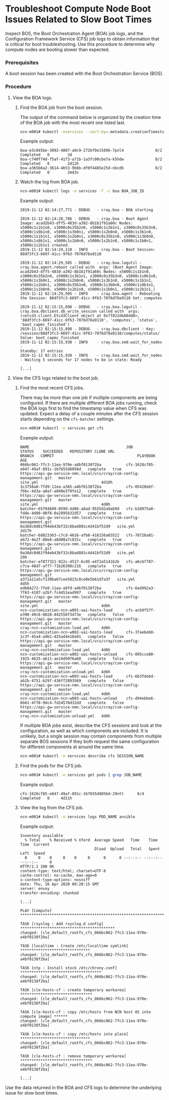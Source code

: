 # Troubleshoot Compute Node Boot Issues Related to Slow Boot Times

Inspect BOS, the Boot Orchestration Agent \(BOA\) job logs, and the Configuration Framework Service \(CFS\) job logs to obtain information that is critical for boot troubleshooting. Use this procedure to determine why compute nodes are booting slower than expected.

### Prerequisites

A boot session has been created with the Boot Orchestration Service \(BOS\).

### Procedure

1.  View the BOA logs.

    1.  Find the BOA job from the boot session.

        The output of the command below is organized by the creation time of the BOA job with the most recent one listed last.

        ```bash
        ncn-m001# kubectl -nservices --sort-by=.metadata.creationTimestamp get pods | grep boa
        ```

        Example output:

        ```
        boa-e3c845be-3092-4807-a0c9-272bf0e15896-7pnl4              0/2     Completed   0        3d
        boa-c740f74d-f5af-41f3-a71b-1a3fc00cbe7a-k5hdw              0/2     Completed   0        2d12h
        boa-a365b6a2-3614-4b53-9b6b-df0f4485e25d-nbcdb              0/2     Completed   0        2m43s
        ```

    2.  Watch the log from BOA job.

        ```bash
        ncn-m001# kubectl logs -n services -f -c boa BOA_JOB_ID
        ```

        Example output:

        ```
        2019-11-12 02:14:27,771 - DEBUG   - cray.boa - BOA starting

        2019-11-12 02:14:28,786 - DEBUG   - cray.boa - Boot Agent Image: acad2b43-dff5-483d-a392-8b1b1f91a60c Nodes: x5000c1s1b1n0, x3000c0s35b2n0, x5000c1s3b1n1, x3000c0s35b3n0, x5000c1s0b1n0, x5000c1s3b0n1, x5000c1s2b0n0, x5000c1s3b1n0, x5000c1s1b1n1, x5000c1s2b0n1, x3000c0s35b1n0, x5000c1s3b0n0, x5000c1s0b1n1, x5000c1s1b0n0, x5000c1s2b1n0, x5000c1s1b0n1, x5000c1s2b1n1 created.
        2019-11-12 02:14:29,118 - INFO    - cray.boa - Boot Session: 88df3fc3-6697-41cc-9f63-7076d78a9110

        2019-11-12 02:14:29,505 - DEBUG   - cray.boa.logutil - cray.boa.agent.reboot called with  args: (Boot Agent Image: acad2b43-dff5-483d-a392-8b1b1f91a60c Nodes: x5000c1s1b1n0, x3000c0s35b2n0, x5000c1s3b1n1, x3000c0s35b3n0, x5000c1s0b1n0, x5000c1s3b0n1, x5000c1s2b0n0, x5000c1s3b1n0, x5000c1s1b1n1, x5000c1s2b0n1, x3000c0s35b1n0, x5000c1s3b0n0, x5000c1s0b1n1, x5000c1s1b0n0, x5000c1s2b1n0, x5000c1s1b0n1, x5000c1s2b1n1,)
        2019-11-12 02:14:29,505 - INFO    - cray.boa.agent - Rebooting the Session: 88df3fc3-6697-41cc-9f63-7076d78a9110 Set: computes

        2019-11-12 02:15:15,898 - DEBUG   - cray.boa.logutil - cray.boa.dbclient.db_write_session called with  args: (<etcd3.client.Etcd3Client object at 0x7f822db68dd8>, '88df3fc3-6697-41cc-9f63-7076d78a9110', 'computes', 'status', 'boot_capmc_finished')
        2019-11-12 02:15:15,898 - DEBUG   - cray.boa.dbclient - Key: /session/88df3fc3-6697-41cc-9f63-7076d78a9110/computes/status/ Value: boot_capmc_finished
        2019-11-12 02:15:15,938 - INFO    - cray.boa.smd.wait_for_nodes -
        Standby: 17 entries
        2019-11-12 02:15:15,938 - INFO    - cray.boa.smd.wait_for_nodes - Waiting 5 seconds for 17 nodes to be in state: Ready

        [...]

        ```

2.  View the CFS logs related to the boot job.

    1.  Find the most recent CFS jobs.

        There may be more than one job if multiple components are being configured. If there are multiple different BOA jobs running, check the BOA logs first to find the timestamp value when CFS was updated. Expect a delay of a couple minutes after the CFS session starts depending on the `cfs-batcher` settings.

        ```bash
        ncn-m001# kubectl -n services get cfs
        ```

        Example output:

        ```
        NAME                                           JOB                                        STATUS    SUCCEEDED   REPOSITORY CLONE URL                                               BRANCH   COMMIT                                     PLAYBOOK                            AGE
        066bc062-7fc3-11ea-970e-a4bf0138f2ba           cfs-1628cf85-e847-49af-891c-1b7655d8056d   complete   true        https://api-gw-service-nmn.local/vcs/cray/csm-config-management.git   master                                              site.yml                            4d10h
        3c3758a8-7fd9-11ea-a365-a4bf0138f2ba           cfs-05420ebf-fbbc-4d3a-a0af-a840e379fe12   complete   true        https://api-gw-service-nmn.local/vcs/cray/csm-config-management.git   master                                              site.yml                            4d8h
        batcher-65f94609-0599-4d86-a8ad-9555d2a9ab9d   cfs-b10975a0-fdde-4d00-98f8-0a2895b32d57   complete   true        https://api-gw-service-nmn.local/vcs/cray/csm-config-management.git            0a38dc0d61f94eb43bf32c8bad801c4d41bf52d9   site.yml                            3d17h
        batcher-6d823363-c7cd-4616-afb8-416156a83522   cfs-78726a81-eb72-4e2f-80e8-a8d08a7c031c   complete   true        https://api-gw-service-nmn.local/vcs/cray/csm-config-management.git            0a38dc0d61f94eb43bf32c8bad801c4d41bf52d9   site.yml                            29h
        batcher-ef877321-922c-4517-bc05-e4f2a5141b2b   cfs-a6c6f707-c7ca-48d7-aff7-71b26398c216   complete   true        https://api-gw-service-nmn.local/vcs/cray/csm-config-management.git            a371a11a5cf139ba67cee5823c8ce0e5b61d7a3f   site.yml                            4d5h
        ed684272-7fe8-11ea-a0fd-a4bf0138f2ba           cfs-6ed992a3-7f63-4187-a2bf-fc4451ead997   complete   true        https://api-gw-service-nmn.local/vcs/cray/csm-config-management.git   master                                              site.yml                            4d6h
        ncn-customization-ncn-w001-uai-hosts-load      cfs-acb9f57f-e390-49c6-8028-842550f3d73e   complete   false       https://api-gw-service-nmn.local/vcs/cray/csm-config-management.git   master                                              cray-ncn-customization-load.yml     4d6h
        ncn-customization-ncn-w002-uai-hosts-load      cfs-37aebeb8-1c3f-45a4-a9b1-d25ad4e10a91   complete   false       https://api-gw-service-nmn.local/vcs/cray/csm-config-management.git   master                                              cray-ncn-customization-load.yml     4d6h
        ncn-customization-ncn-w002-uai-hosts-unload    cfs-095cce88-1925-4625-a611-ae19d9976a60   complete   false       https://api-gw-service-nmn.local/vcs/cray/csm-config-management.git   master                                              cray-ncn-customization-unload.yml   4d6h
        ncn-customization-ncn-w003-uai-hosts-load      cfs-6b3fdebd-ab2b-4751-b29f-436ff2893569   complete   false       https://api-gw-service-nmn.local/vcs/cray/csm-config-management.git   master                                              cray-ncn-customization-load.yml     4d6h
        ncn-customization-ncn-w003-uai-hosts-unload    cfs-d94ebbe6-6b61-4f78-9dc4-fd24576d32dd   complete   false       https://api-gw-service-nmn.local/vcs/cray/csm-config-management.git   master                                              cray-ncn-customization-unload.yml   4d6h

        ```

        If multiple BOA jobs exist, describe the CFS sessions and look at the configuration, as well as which components are included. It is unlikely, but a single session may contain components from multiple separate BOS sessions if they both request the same configuration for different components at around the same time.

        ```bash
        ncn-m001# kubectl -n services describe cfs SESSION_NAME
        ```

    2.  Find the pods for the CFS job.

        ```bash
        ncn-m001# kubectl -n services get pods | grep JOB_NAME
        ```

        Example output:

        ```
        cfs-1628cf85-e847-49af-891c-1b7655d8056d-29ntt      0/4     Completed   0     4d11h
        ```

    3.  View the log from the CFS job.

        ```bash
        ncn-m001# kubectl -n services logs POD_NAME ansible
        ```

        Example output:

        ```
        Inventory available
          % Total    % Received % Xferd  Average Speed   Time    Time     Time  Current
                                         Dload  Upload   Total   Spent    Left  Speed
          0     0    0     0    0     0      0      0 --:--:-- --:--:-- --:--:--     0
        HTTP/1.1 200 OK
        content-type: text/html; charset=UTF-8
        cache-control: no-cache, max-age=0
        x-content-type-options: nosniff
        date: Thu, 16 Apr 2020 09:20:15 GMT
        server: envoy
        transfer-encoding: chunked

        [...]

        PLAY [Compute] *****************************************************************

        TASK [rsyslog : Add rsyslog.d config] ******************************************
        changed: [cle_default_rootfs_cfs_066bc062-7fc3-11ea-970e-a4bf0138f2ba]

        TASK [localtime : Create /etc/localtime symlink] *******************************
        changed: [cle_default_rootfs_cfs_066bc062-7fc3-11ea-970e-a4bf0138f2ba]

        TASK [ntp : Install stock /etc/chrony.conf] ************************************
        changed: [cle_default_rootfs_cfs_066bc062-7fc3-11ea-970e-a4bf0138f2ba]

        TASK [cle-hosts-cf : create temporary workarea] ********************************
        changed: [cle_default_rootfs_cfs_066bc062-7fc3-11ea-970e-a4bf0138f2ba]

        TASK [cle-hosts-cf : copy /etc/hosts from NCN host OS into compute image] ******
        changed: [cle_default_rootfs_cfs_066bc062-7fc3-11ea-970e-a4bf0138f2ba]

        TASK [cle-hosts-cf : copy /etc/hosts into place] *******************************
        changed: [cle_default_rootfs_cfs_066bc062-7fc3-11ea-970e-a4bf0138f2ba]

        TASK [cle-hosts-cf : remove temporary workarea] ********************************
        changed: [cle_default_rootfs_cfs_066bc062-7fc3-11ea-970e-a4bf0138f2ba]

        [...]
        ```


Use the data returned in the BOA and CFS logs to determine the underlying issue for slow boot times.


